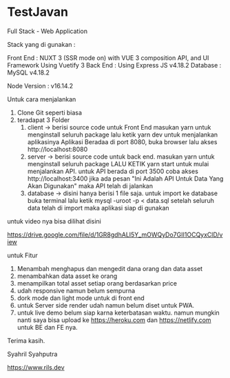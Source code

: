# TestJavan

Full Stack - Web Application

Stack yang di gunakan :

Front End : NUXT 3 (SSR mode on) with VUE 3 composition API, and UI Framework Using Vuetify 3
Back End : Using Express JS v4.18.2
Database : MySQL v4.18.2

Node Version : v16.14.2

Untuk cara menjalankan

1. Clone Git seperti biasa
2. teradapat 3 Folder
   1. client -> berisi source code untuk Front End
      masukan yarn untuk menginstall seluruh package lalu ketik yarn dev untuk menjalankan aplikasinya
      Aplikasi Beradaa di port 8080,
      buka browser lalu akses http://localhost:8080
   2. server -> berisi source code untuk back end.
      masukan yarn untuk menginstall seluruh package LALU KETIK yarn start untuk mulai menjalankan API. untuk API berada di port 3500
      coba akses http://localhost:3400
      jika ada pesan "Ini Adalah API Untuk Data Yang Akan Digunakan" maka API telah di jalankan
   3. database -> disini hanya berisi 1 file saja. untuk import ke database
      buka terminal lalu ketik mysql -uroot -p <namadatabase> < data.sql
      setelah seluruh data telah di import maka aplikasi siap di gunakan

untuk video nya bisa dilihat disini

https://drive.google.com/file/d/1GR8gdhALI5Y_mOWQyDo7GII1OCQyxClD/view

untuk Fitur

1. Menambah menghapus dan mengedit dana orang dan data asset
2. menambahkan data asset ke orang
3. menampilkan total asset setiap orang berdasarkan price
4. udah responsive namun belum sempurna
5. dork mode dan light mode untuk di front end
6. untuk Server side render udah namun belum diset untuk PWA.
7. untuk live demo belum siap karna keterbatasan waktu. namun mungkin nanti saya bisa upload ke https://heroku.com dan https://netlify.com untuk BE dan FE nya.

Terima kasih.

Syahril Syahputra

https://www.rils.dev
